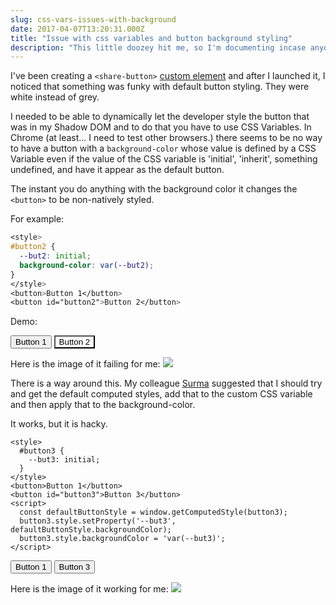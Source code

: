 ```yaml
---
slug: css-vars-issues-with-background
date: 2017-04-07T13:20:31.000Z
title: "Issue with css variables and button background styling"
description: "This little doozey hit me, so I'm documenting incase anyone else has the same issue"
---
```


I've been creating a `<share-button>` [custom
element](https://paul.kinlan.me/creating-a-share-button-web-component/) and
after I launched it, I noticed that something was funky with default button
styling. They were white instead of grey.

I needed to be able to dynamically let the developer style the button that was
in my Shadow DOM and to do that you have to use CSS Variables. In Chrome (at
least... I need to test other browsers.) there seems to be no way to have a
button with a `background-color` whose value is defined by a CSS Variable even
if the value of the CSS variable is 'initial', 'inherit', something undefined,
and have it appear as the default button. 

The instant you do anything with the background color it changes the `<button>`
to be non-natively styled.

For example:

```css
<style>
#button2 {
  --but2: initial;
  background-color: var(--but2);
}  
</style>
<button>Button 1</button>
<button id="button2">Button 2</button>
```
Demo: 

<style>
  #button2 {
    --but2: initial;
    background-color: var(\-\-but2);
  }  
</style>
<button>Button 1</button>
<button id="button2">Button 2</button>

Here is the image of it failing for me: 
<img src="/images/before.png">


There is a way around this. My colleague [Surma](https://dassur.ma/) suggested
that I should try and get the default computed styles, add that to the 
custom CSS variable and then apply that to the background-color.

It works, but it is hacky.

    <style>
      #button3 {
        --but3: initial;
      }  
    </style>
    <button>Button 1</button>
    <button id="button3">Button 3</button>
    <script>
      const defaultButtonStyle = window.getComputedStyle(button3);
      button3.style.setProperty('--but3', defaultButtonStyle.backgroundColor);
      button3.style.backgroundColor = 'var(--but3)';
    </script>

<div>
  <style>
    #button3 {
      --but3: initial;
    }  
  </style>
  <button>Button 1</button>
  <button id="button3">Button 3</button>
  <script>
    const defaultButtonStyle = window.getComputedStyle(button3);
    button3.style.setProperty('--but3', defaultButtonStyle.backgroundColor);
    button3.style.backgroundColor = 'var(--but3)';
  </script>
</div>

Here is the image of it working for me: 
<img src="/images/after.png">